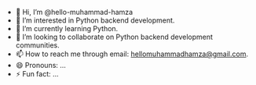 - 👋 Hi, I’m @hello-muhammad-hamza
- 👀 I’m interested in Python backend development.
- 🌱 I’m currently learning Python.
- 💞️ I’m looking to collaborate on Python backend development communities.
- 📫 How to reach me through email: hellomuhammadhamza@gmail.com.
- 😄 Pronouns: ...
- ⚡ Fun fact: ...

<!---
hello-muhammad-hamza/hello-muhammad-hamza is a ✨ special ✨ repository because its `README.md` (this file) appears on your GitHub profile.
You can click the Preview link to take a look at your changes.
--->
